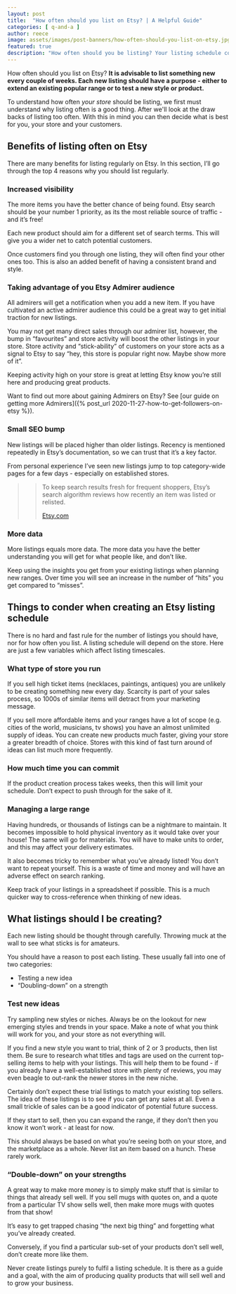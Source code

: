 ```yaml
---
layout: post
title:  "How often should you list on Etsy? | A Helpful Guide" 
categories: [ q-and-a ]
author: reece
image: assets/images/post-banners/how-often-should-you-list-on-etsy.jpg
featured: true
description: "How often should you be listing? Your listing schedule could be holding your store's success. Read our guide to help get your store on the right track."
---
```


How often should you list on Etsy? **It is advisable to list something new every couple of weeks. Each new listing should have a purpose - either to extend an existing popular range or to test a new style or product.**

To understand how often _your store_ should be listing, we first must understand why listing often is a good thing. After we'll look at the draw backs of listing too often. With this in mind you can then decide what is best for you, your store and your customers.

## Benefits of listing often on Etsy

There are many benefits for listing regularly on Etsy. In this section, I’ll go through the top 4 reasons why you should list regularly.

### Increased visibility

The more items you have the better chance of being found. Etsy search should be your number 1 priority, as its the most reliable source of traffic - and it’s free! 

Each new product should aim for a different set of search terms. This will give you a wider net to catch potential customers.

Once customers find you through one listing, they will often find your other ones too. This is also an added benefit of having a consistent brand and style.

### Taking advantage of you Etsy Admirer audience

All admirers will get a notification when you add a new item. If you have cultivated an active admirer audience this could be a great way to get initial traction for new listings.

You may not get many direct sales through our admirer list, however, the bump in “favourites” and store activity will boost the other listings in your store. Store activity and “stick-ability” of customers on your store acts as a signal to Etsy to say “hey, this store is popular right now. Maybe show more of it”.

Keeping activity high on your store is great at letting Etsy know you’re still here and producing great products.

Want to find out more about gaining Admirers on Etsy? See [our guide on getting more Admirers]({% post_url 2020-11-27-how-to-get-followers-on-etsy %}).

### Small SEO bump

New listings will be placed higher than older listings. Recency is mentioned repeatedly in Etsy’s documentation, so we can trust that it’s a key factor.

From personal experience I’ve seen new listings jump to top category-wide pages for a few days - especially on established stores.

>> To keep search results fresh for frequent shoppers, Etsy’s search algorithm reviews how recently an item was listed or relisted.
>>
>> [Etsy.com](https://help.etsy.com/hc/en-gb/articles/115015745428-How-Etsy-Search-Works?segment=selling)

### More data

More listings equals more data. The more data you have the better understanding you will get for what people like, and don’t like. 

Keep using the insights you get from your existing listings when planning new ranges. Over time you will see an increase in the number of “hits” you get compared to “misses”.

## Things to conder when creating an Etsy listing schedule

There is no hard and fast rule for the number of listings you should have, nor for how often you list. A listing schedule will depend on the store. Here are just a few variables which affect listing timescales.

### What type of store you run

If you sell high ticket items (necklaces, paintings, antiques) you are unlikely to be creating something new every day. Scarcity is part of your sales process, so 1000s of similar items will detract from your marketing message.

If you sell more affordable items and your ranges have a lot of scope (e.g. cities of the world, musicians, tv shows) you have an almost unlimited supply of ideas. You can create new products much faster, giving your store a greater breadth of choice. Stores with this kind of fast turn around of ideas can list much more frequently.

### How much time you can commit

If the product creation process takes weeks, then this will limit your schedule. Don’t expect to push through for the sake of it.

### Managing a large range

Having hundreds, or thousands of listings can be a nightmare to maintain. It becomes impossible to hold physical inventory as it would take over your house! The same will go for materials. You will have to make units to order, and this may affect your delivery estimates.

It also becomes tricky to remember what you’ve already listed! You don’t want to repeat yourself. This is a waste of time and money and will have an adverse effect on search ranking.

Keep track of your listings in a spreadsheet if possible. This is a much quicker way to cross-reference when thinking of new ideas.

## What listings should I be creating?

Each new listing should be thought through carefully. Throwing muck at the wall to see what sticks is for amateurs. 

You should have a reason to post each listing. These usually fall into one of two categories:
- Testing a new idea
- “Doubling-down” on a strength

### Test new ideas

Try sampling new styles or niches. Always be on the lookout for new emerging styles and trends in your space. Make a note of what you think will work for you, and your store as not everything will.

If you find a new style you want to trial, think of 2 or 3 products, then list them. Be sure to research what titles and tags are used on the current top-selling items to help with your listings. This will help them to be found - if you already have a well-established store with plenty of reviews, you may even beagle to out-rank the newer stores in the new niche.

Certainly don’t expect these trial listings to match your existing top sellers. The idea of these listings is to see if you can get any sales at all. Even a small trickle of sales can be a good indicator of potential future success.

If they start to sell, then you can expand the range, if they don’t then you know it won’t work - at least for now. 

This should always be based on what you’re seeing both on your store, and the marketplace as a whole. Never list an item based on a hunch. These rarely work.

### “Double-down” on your strengths

A great way to make more money is to simply make stuff that is similar to things that already sell well. If you sell mugs with quotes on, and a quote from a particular TV show sells well, then make more mugs with quotes from that show!

It’s easy to get trapped chasing “the next big thing” and forgetting what you’ve already created.

Conversely, if you find a particular sub-set of your products don’t sell well, don’t create more like them. 

Never create listings purely to fulfil a listing schedule. It is there as a guide and a goal, with the aim of producing quality products that will sell well and to grow your business.

